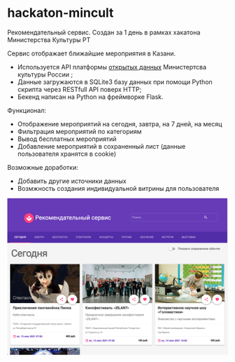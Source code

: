 # hackaton-mincult
Рекомендательный сервис.
Создан за 1 день в рамках хакатона Министерства Культуры РТ

Сервис отображает ближайшие мероприятия в Казани.

* Используется API платформы [открытых данных](https://opendata.mkrf.ru/item/dev) Министертсва культуры России ;
* Данные загружаются в SQLite3 базу данных при помощи Python скрипта через RESTfull API поверх HTTP;
* Бекенд написан на Python на фреймворке Flask.

Функционал:

* Отображение мероприятий на сегодня, завтра, на 7 дней, на месяц
* Фильтрация мероприятий по категориям
* Вывод бесплатных мероприятий
* Добавление мероприятий в сохраненный лист (данные пользователя хранятся в cookie)

Возможные доработки:

* Добавить другие источники данных
* Возмжность создания индивидуальной витрины для пользователя

![screenshot](https://github.com/nsr888/hackaton-mincult/blob/main/screenshot.png?raw=true)
